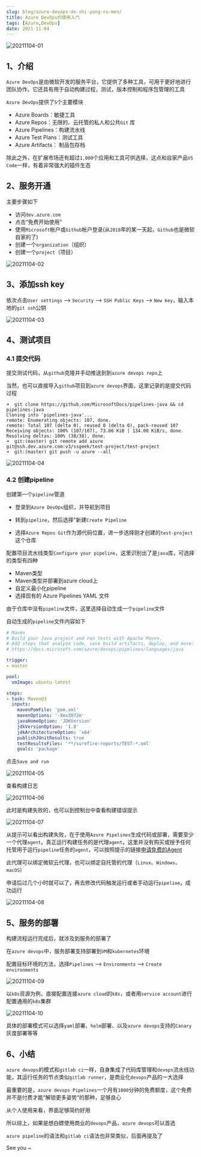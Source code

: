 ```yaml
---
slug: blog/azure-devops-de-shi-yong-ru-men/
title: Azure DevOps的使用入门
tags: [Azure,DevOps]
date: 2021-11-04
---
```

<!--truncate-->

![20211104-01](./images/20211104-01.png)

## 1、介绍

`Azure DevOps`是由微软开发的服务平台，它提供了多种工具，可用于更好地进行团队协作。它还具有用于自动构建过程，测试，版本控制和程序包管理的工具

`Azure DevOps`提供了`5`个主要模块

- Azure Boards：敏捷工具
- Azure Repos：无限的、云托管的私人和公共`Git` 库
- Azure Pipelines：构建流水线
- Azure Test Plans：测试工具
- Azure Artifacts： 制品包存档

除此之外，在扩展市场还有超过`1,000`个应用和工具可供选择，这点和自家产品`VS Code`一样，有着非常强大的插件生态

## 2、服务开通
主要步骤如下
- 访问`dev.azure.com`
- 点击“免费开始使用”
- 使用`Microsoft`帐户或`Github`帐户登录(从`2018`年的某一天起，`Github`也是微软自家的了)
- 创建一个`organization`（组织）
- 创建一个`project`（项目）

![20211104-02](./images/20211104-02.png)

## 3、添加ssh key

依次点击`User settings` —> `Security` —> `SSH Public Keys` —> `New key`，输入本地的`git ssh`公钥

![20211104-03](./images/20211104-03.png)

## 4、测试项目

### 4.1 提交代码

提交测试代码，从`github`克隆并手动推送到到`azure devops repo`上

当然，也可以直接导入`github`项目到`azure devops`界面，这里记录的是提交代码过程

```shell
➜  git clone https://github.com/MicrosoftDocs/pipelines-java && cd pipelines-java
Cloning into 'pipelines-java'...
remote: Enumerating objects: 107, done.
remote: Total 107 (delta 0), reused 0 (delta 0), pack-reused 107
Receiving objects: 100% (107/107), 73.86 KiB | 134.00 KiB/s, done.
Resolving deltas: 100% (38/38), done.
➜  git:(master) git remote add azure git@ssh.dev.azure.com:v3/ssgeek/test-project/test-project
➜  git:(master) git push -u azure --all
```

![20211104-04](./images/20211104-04.png)

### 4.2 创建pipeline

创建第一个`pipeline`管道

- 登录到`Azure DevOps`组织，并导航到项目

- 转到`pipeline`，然后选择"新建`Create Pipeline`

- 选择`Azure Repos Git`作为源代码位置，进一步选择刚才创建的`test-project`这个仓库

配置项目流水线类型`Configure your pipeline`，这里识别出了是`java`库，可选择的类型有四种

- Maven类型
- Maven类型并部署到azure cloud上
- 自定义最小化pipeline
- 选择现有的 Azure Pipelines YAML 文件

由于仓库中没有`pipeline`文件，这里选择自动生成一个`pipeline`文件

自动生成的`pipeline`文件内容如下

```yaml
# Maven
# Build your Java project and run tests with Apache Maven.
# Add steps that analyze code, save build artifacts, deploy, and more:
# https://docs.microsoft.com/azure/devops/pipelines/languages/java

trigger:
- master

pool:
  vmImage: ubuntu-latest

steps:
- task: Maven@3
  inputs:
    mavenPomFile: 'pom.xml'
    mavenOptions: '-Xmx3072m'
    javaHomeOption: 'JDKVersion'
    jdkVersionOption: '1.8'
    jdkArchitectureOption: 'x64'
    publishJUnitResults: true
    testResultsFiles: '**/surefire-reports/TEST-*.xml'
    goals: 'package'
```

点击`Save and run`

![20211104-05](./images/20211104-05.png)

查看构建日志

![20211104-06](./images/20211104-06.png)

此时是构建失败的，也可以到控制台中查看构建错误提示

![20211104-07](./images/20211104-07.png)

从提示可以看出构建失败，在于使用`Azure Pipelines`生成代码或部署，需要至少一个代理`agent`，真正运行构建任务的是代理`agent`，这里并没有购买或授予任何托管用于运行`pipeline`任务的`agent`，可以按照提示的链接[申请免费的Agent](https://aka.ms/azpipelines-parallelism-request)

此代理可以绑定微软云代理，也可以绑定自托管的代理（`Linux`、`Windows`、`macOS`）

申请后过几个小时就可以了，再去修改代码触发运行或者手动运行`pipeline`，成功运行

![20211104-08](./images/20211104-08.png)

## 5、服务的部署

构建流程运行完成后，就涉及到服务的部署了

在`azure devops`中，服务部署支持部署到`VM`和`kubernetes`环境

配置目标环境的方法，选择`Pipelines` —> `Environments` —> `Create environments`

![20211104-09](./images/20211104-09.png)

以`k8s`资源为例，直接配置连接`azure cloud`的`k8s`，或者用`service account`进行配置通用的`k8s`集群

![20211104-10](./images/20211104-10.png)

具体的部署模式可以选择`yaml`部署、`helm`部署、以及`azure devops`支持的`Canary`灰度部署等等

## 6、小结

`azure devops`的模式和`gitlab ci`一样，自身集成了代码库管理和`devops`流水线功能，其运行任务的节点类似`gitlab runner`，是商业化`devops`产品的一大选择

最重要的是，`azure devops Pipelines`一个月有`1800`分钟的免费额度，这个免费并不是付费才能“解锁更多姿势”的那种，足够良心

从个人使用来看，界面足够简约好用

所以综上，如果是想白嫖使用商业的`devops`产品，`azure devops`可以首选

`azure pipeline`的语法和`gitlab ci`语法也非常类似，后面再提及了

See you ~